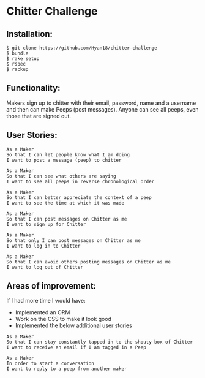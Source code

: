 Chitter Challenge
=================

Installation:
-------

```
$ git clone https://github.com/Hyan18/chitter-challenge
$ bundle
$ rake setup
$ rspec
$ rackup
```

Functionality:
-------

Makers sign up to chitter with their email, password, name and a username and then can make Peeps (post messages). Anyone can see all peeps, even those that are signed out.

User Stories:
-------

```
As a Maker
So that I can let people know what I am doing  
I want to post a message (peep) to chitter

As a Maker
So that I can see what others are saying  
I want to see all peeps in reverse chronological order

As a Maker
So that I can better appreciate the context of a peep
I want to see the time at which it was made

As a Maker
So that I can post messages on Chitter as me
I want to sign up for Chitter

As a Maker
So that only I can post messages on Chitter as me
I want to log in to Chitter

As a Maker
So that I can avoid others posting messages on Chitter as me
I want to log out of Chitter
```

Areas of improvement:
-----

If I had more time I would have:

* Implemented an ORM
* Work on the CSS to make it look good
* Implemented the below additional user stories

```
As a Maker
So that I can stay constantly tapped in to the shouty box of Chitter
I want to receive an email if I am tagged in a Peep

As a Maker
In order to start a conversation
I want to reply to a peep from another maker
```
